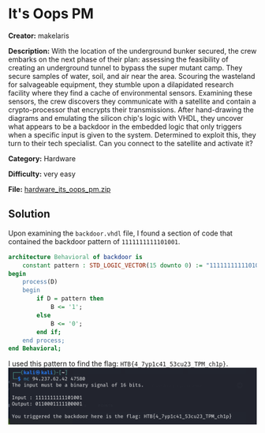 # It's Oops PM

**Creator:** makelaris

**Description:** With the location of the underground bunker secured, the crew embarks on the next phase of their plan: assessing the feasibility of creating an underground tunnel to bypass the super mutant camp. They secure samples of water, soil, and air near the area. Scouring the wasteland for salvageable equipment, they stumble upon a dilapidated research facility where they find a cache of environmental sensors. Examining these sensors, the crew discovers they communicate with a satellite and contain a crypto-processor that encrypts their transmissions. After hand-drawing the diagrams and emulating the silicon chip's logic with VHDL, they uncover what appears to be a backdoor in the embedded logic that only triggers when a specific input is given to the system. Determined to exploit this, they turn to their tech specialist. Can you connect to the satellite and activate it?

**Category:** Hardware

**Difficulty:** very easy

**File:** [hardware_its_oops_pm.zip](hardware_its_oops_pm.zip)

## Solution 

Upon examining the `backdoor.vhdl` file, I found a section of code that contained the backdoor pattern of `1111111111101001`.
```vhdl
architecture Behavioral of backdoor is
    constant pattern : STD_LOGIC_VECTOR(15 downto 0) := "1111111111101001";
begin
	process(D)
	begin
        if D = pattern then
            B <= '1';
        else
            B <= '0';
        end if;
	end process;
end Behavioral;
```

I used this pattern to find the flag: `HTB{4_7yp1c41_53cu23_TPM_ch1p}`.
![alt text](image.png)